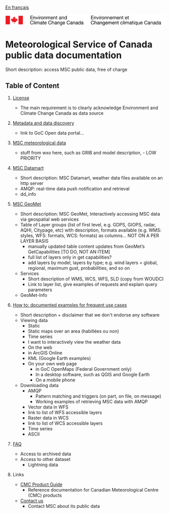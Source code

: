 [En français](readme_fr.md)

![ECCC logo](img_eccc-logo.png)

Meteorological Service of Canada public data documentation
==========================================================

Short description: access MSC public data, free of charge

Table of Content
----------------
1. [License](license)
    * The main requirement is to clearly acknowledge Environment and Climate Change Canada as data source

2. [Metadata and data discovery](metadata)
    * link to GoC Open data portal... 

3. [MSC meteorological data](msc-data)
    * stuff from wxo here, such as GRIB and model description,  - LOW PRIORITY
    
4. [MSC Datamart](msc-datamart)
    * Short description: MSC Datamart, weather data files available on an http server
    * AMQP: real-time data push notification and retrieval
    * dd_info
    
5. [MSC GeoMet](msc-geomet)
    * Short description: MSC GeoMet, Interactively accessing MSC data via geospatial web services
    * Table of Layer groups (list of first level, e.g. GDPS, GIOPS, radar, AQHI, Citypage, etc) with description, formats available (e.g. WMS: styles, WFS: formats, WCS: formats) as columns... NOT ON A PER LAYER BASIS
		* manually updated table content updates from GeoMet’s GetCapabilities [TO DO, NOT AN ITEM]
		* full list of layers only in get capabilities?
		* add layers by model, layers by type; e.g. wind layers = global, regional, maximum gust, probabilities, and so on
    * Services
		* Short description of WMS, WCS, WFS, SLD (copy from WOUDC)
		* Link to layer list, give examples of requests and explain query parameters 
    * GeoMet-Info
    
6. [How to: documented examples for frequent use cases](how-to)
    * Short description + disclaimer that we don't endorse any software
    * Viewing data
	    * Static
		* Static maps over an area (habillées ou non)
		* Time series
	    * I want to interactively view the weather data
		* On the web
		* in ArcGIS Online
		* KML (Google Earth examples)
		* On your own web page
			* in GoC OpenMaps (Federal Government only)
			* In a desktop software, such as QGIS and Google Earth
			* On a mobile phone
    * Downloading data
        * AMQP
			* Pattern matching and triggers (on part, on file, on message)
			* Working examples of retrieving MSC data with AMQP
        * Vector data in WFS 
		* link to list of WFS accessible layers 
		* Raster data in WCS
		* link to list of WCS accessible layers 
		* Time series
		* ASCII

7. [FAQ](faq)
    * Access to archived data
    * Access to other dataset
        * Lightning data

8. Links
    * [CMC Product Guide](http://collaboration.cmc.ec.gc.ca/cmc/cmoi/product_guide/index_e.html)
		- Reference documentation for Canadian Meteorological Centre (CMC) products
    * [Contact us](http://weather.gc.ca/mainmenu/contact_us_e.html)
		- Contact MSC about its public data